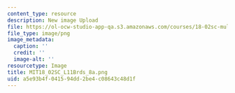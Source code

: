 ```yaml
---
content_type: resource
description: New image Upload
file: https://ol-ocw-studio-app-qa.s3.amazonaws.com/courses/18-02sc-multivariable-calculus-fall-2010/a5e93b4f041594dd2be4c08643c48d1f_MIT18_02SC_L11Brds_8a.png
file_type: image/png
image_metadata:
  caption: ''
  credit: ''
  image-alt: ''
resourcetype: Image
title: MIT18_02SC_L11Brds_8a.png
uid: a5e93b4f-0415-94dd-2be4-c08643c48d1f
---
```


